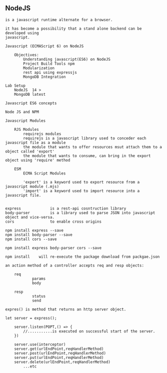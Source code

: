 NodeJS
------------------------------------------------------------------------------------

    is a javascript runtime alternate for a browser.

    it has become a possibility that a stand alone backend can be developed using 
    javascript.

    Javascript (ECMAScript 6) on NodeJS

        Objectives:
            Understanding javascript(ES6) on NodeJS
            Project Build Tools npm
            Modularization
            rest api using expressjs
            MongoDB Integration

    Lab Setup
        NodeJS  14 >
        MongoDB latest

    Javascript ES6 concepts

    Node JS and NPM

    Javascript Modules

        RJS Modules
            requirejs modules
            requirejs is a javascript library used to conceder each javascript file as a module
            the module that wants to offer resources msut attach them to a object called 'export'
            the module that wants to consume, can bring in the export object using 'require' method

        ESM
            ECMA Script Modules

            'export' is a keyword used to export resource from a javascript module (.mjs)
            'import' is a keyword used to import resource into a javascript file.

    
    express             is a rest-api cosntruction library
    body-parser         is a library used to parse JSON into javascript object and vice-versa.
    cors                to enable cross origins

    npm install express --save
    npm install body-parser --save
    npm install cors --save

    npm install express body-parser cors --save

    npm install    will re-execute the package download from packgae.json

    an action method of a controller accepts req and resp objects:

        req
                params
                body

        resp
                status
                send

    expres() is method that returns an http server object.

    let server = express();

        server.listen(POPT,() => {
            //...........is executed on successful start of the server.
        })

        server.use(interceptor)
        server.get(urlEndPoint,reqHandlerMethod)
        server.post(urlEndPoint,reqHandlerMethod)
        server.put(urlEndPoint,reqHandlerMethod)
        server.delete(urlEndPoint,reqHandlerMethod)
            ...etc